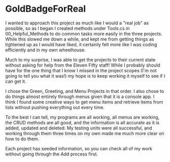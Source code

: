 # GoldBadgeForReal

I wanted to approach this project as much like I would a "real job" as possible, so as I began I created methods under Tools.cs in 00_Helpful_Methods
to do common tasks more easily in the three projects.  While this slowed me down a while, and kept me from getting things as tightened up as I would have
liked, it certainly felt more like I was coding efficiently and in my own wheelhouse.

Much to my surprise, I was able to get the projects to their current state without asking for help from the Eleven Fifty staff! While I probably should have
for the one thing that I know I missed in the project scopes (I'm not going to tell you what it was!) my hope is to keep working it myself to see if I can 
get it.

I chose the Green, Greeting, and Menu Projects in that order.  I also chose to do things almost entirely through menus given that it is a console app.  I think
I found some creative ways to get menu items and retrieve items from lists without pushing everything out every time.

To the best I can tell, my programs are all working, all menus are working, the CRUD methods are all good, and the information is all accurate as it is added,
updated and deleted.  My testing units were all successful, and working through them three times on my own made me much more clear on how to do them.

Each project has seeded information, so you can check all of my work without going through the Add process first.
